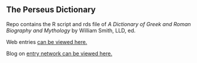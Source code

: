 ## The Perseus Dictionary

Repo contains the R script and rds file of *A Dictionary of Greek and Roman Biography and Mythology* by William Smith, LLD, ed.

Web entries [can be viewed here.](http://cts.perseids.org/read/pdlrefwk/viaf88890045/003/perseus-eng1)

Blog on [entry network can be viewed here.](https://daranzolin.github.io/2017-08-27-perseus-dictionary-ii/)